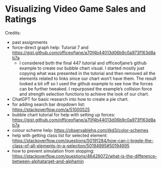 # Visualizing Video Game Sales and Ratings

Credits:
* past assignments
* force-direct graph help: Tutorial 7 and https://gist.github.com/officeofjane/a70f4b44013d06b9c0a973f163d8ab7a
  * I considered both the final 447 tutorial and officeofjane’s github example to create our bubble chart visual. I started mostly just copying what was presented in the tutorial and then removed all the elements related to links since our chart won’t have them. The result looked a bit off so I used the github example to see how the forces can be further tweaked. I repurposed the example’s collision force and strength selection functions to achieve the look of our chart.
* ChatGPT for basic research into how to create a pie chart.
* for adding search bar dropdown list: https://stackoverflow.com/a/51000525
* bubble chart tutorial for help with setting up forces: https://gist.github.com/officeofjane/a70f4b44013d06b9c0a973f163d8ab7a
* colour scheme help: https://observablehq.com/@d3/color-schemes
* help with getting class list for selected element: https://stackoverflow.com/questions/50191284/how-can-i-toggle-the-class-of-all-elements-in-a-selection/50194995#50194995
* how to prevent simulation from stopping: https://stackoverflow.com/questions/46426072/what-is-the-difference-between-alphatarget-and-alphamin